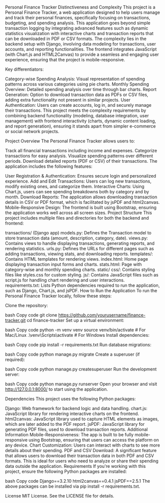 
Personal Finance Tracker
Distinctiveness and Complexity
This project is a Personal Finance Tracker, a web application designed to help users manage and track their personal finances, specifically focusing on transactions, budgeting, and spending analysis. This application goes beyond simple transaction logging by integrating advanced features such as dynamic statistics visualization with interactive charts and transaction reports that can be downloaded in PDF or CSV formats. The complexity lies in the backend setup with Django, involving data modeling for transactions, user accounts, and reporting functionalities. The frontend integrates JavaScript (with Chart.js and HTML2Canvas) to provide a seamless and engaging user experience, ensuring that the project is mobile-responsive.

Key differentiators:

Category-wise Spending Analysis: Visual representation of spending patterns across various categories using pie charts.
Monthly Spending Overview: Detailed spending analysis over time through bar charts.
Report Generation: Option to download transaction data as PDFs or CSV files, adding extra functionality not present in similar projects.
User Authentication: Users can create accounts, log in, and securely manage their transactions.
This project meets the complexity requirements by combining backend functionality (modeling, database integration, user management) with frontend interactivity (charts, dynamic content loading, and report generation), ensuring it stands apart from simpler e-commerce or social network projects.

Project Overview
The Personal Finance Tracker allows users to:

Track all financial transactions including income and expenses.
Categorize transactions for easy analysis.
Visualize spending patterns over different periods.
Download detailed reports (PDF or CSV) of their transactions.
The application includes the following features:

User Registration & Authentication: Ensures secure login and personalized experience.
Add and Edit Transactions: Users can log new transactions, modify existing ones, and categorize them.
Interactive Charts: Using Chart.js, users can see spending breakdowns both by category and by month.
Download Reports: The application allows downloading transaction details in CSV or PDF format, which is facilitated by jsPDF and html2canvas.
Mobile-Responsive Design: The frontend is built using Bootstrap, ensuring the application works well across all screen sizes.
Project Structure
This project includes multiple files and directories for both the backend and frontend:

transactions/ (Django app)
models.py: Defines the Transaction model to store transaction data (amount, description, category, date).
views.py: Contains views to handle displaying transactions, generating reports, and rendering statistics.
urls.py: Defines the URLs for different pages such as adding transactions, viewing stats, and downloading reports.
templates/: Contains HTML templates for rendering views.
index.html: Home page displaying transaction input forms and charts.
stats.html: Page with category-wise and monthly spending charts.
static/
css/: Contains styling files like styles.css for custom styling.
js/: Contains JavaScript files such as script.js for handling chart rendering and user interactions.
requirements.txt: Lists Python dependencies required to run the application, such as Django, Chart.js, and jsPDF.
How to Run the Application
To run the Personal Finance Tracker locally, follow these steps:

Clone the repository:

bash
Copy code
git clone https://github.com/yourusername/finance-tracker.git
cd finance-tracker
Set up a virtual environment:

bash
Copy code
python -m venv venv
source venv/bin/activate  # For Mac/Linux
.\venv\Scripts\activate   # For Windows
Install dependencies:

bash
Copy code
pip install -r requirements.txt
Run database migrations:

bash
Copy code
python manage.py migrate
Create a superuser (if required):

bash
Copy code
python manage.py createsuperuser
Run the development server:

bash
Copy code
python manage.py runserver
Open your browser and visit http://127.0.0.1:8000/ to start using the application.

Dependencies
This project uses the following Python packages:

Django: Web framework for backend logic and data handling.
chart.js: JavaScript library for rendering interactive charts on the frontend.
html2canvas: JavaScript library used to capture HTML elements as images, which are later added to the PDF report.
jsPDF: JavaScript library for generating PDF files, used to download transaction reports.
Additional Information
Mobile-Responsiveness: The app is built to be fully mobile-responsive using Bootstrap, ensuring that users can access the platform on any device.
Chart Customization: Users can interact with charts to see more details about their spending.
PDF and CSV Download: A significant feature that allows users to download their transaction data in both PDF and CSV formats. This is ideal for users who need to analyze or share their spending data outside the application.
Requirements
If you're working with this project, ensure the following Python packages are installed:

bash
Copy code
Django==3.2.10
html2canvas==0.4.1
jsPDF==2.5.1
The above packages can be installed via pip install -r requirements.txt.

License
MIT License. See the LICENSE file for details.

